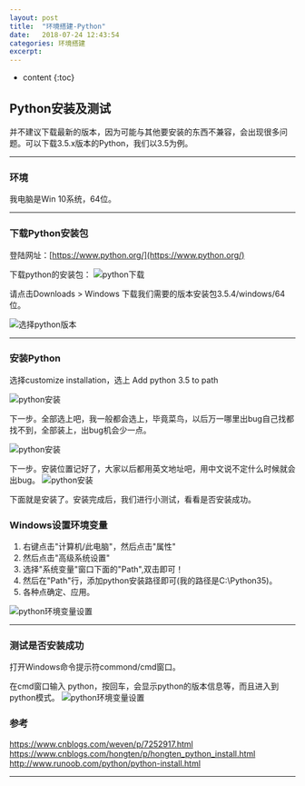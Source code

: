 ```yaml
---
layout: post
title:  "环境搭建-Python"
date:   2018-07-24 12:43:54
categories: 环境搭建
excerpt: 
---
```


* content
{:toc}

## Python安装及测试

并不建议下载最新的版本，因为可能与其他要安装的东西不兼容，会出现很多问题。可以下载3.5.x版本的Python，我们以3.5为例。

---

### 环境

我电脑是Win 10系统，64位。

---

### 下载Python安装包

登陆网址：[https://www.python.org/](https://www.python.org/)

下载python的安装包：
![python下载](https://raw.githubusercontent.com/renrenyi/renrenyi.github.io/master/css/pics/python-download1.png)

请点击Downloads  > Windows   下载我们需要的版本安装包3.5.4/windows/64位。

![选择python版本](https://raw.githubusercontent.com/renrenyi/renrenyi.github.io/master/css/pics/python-download2.png)


---

### 安装Python

选择customize installation，选上 Add python 3.5 to path

![python安装](https://raw.githubusercontent.com/renrenyi/renrenyi.github.io/master/css/pics/python-install-0.png)

下一步。全部选上吧，我一般都会选上，毕竟菜鸟，以后万一哪里出bug自己找都找不到，全部装上，出bug机会少一点。

![python安装](https://raw.githubusercontent.com/renrenyi/renrenyi.github.io/master/css/pics/python-install-1.png)

下一步。安装位置记好了，大家以后都用英文地址吧，用中文说不定什么时候就会出bug。
![python安装](https://raw.githubusercontent.com/renrenyi/renrenyi.github.io/master/css/pics/python-install-2.png)

下面就是安装了。安装完成后，我们进行小测试，看看是否安装成功。

### Windows设置环境变量

1. 右键点击"计算机/此电脑"，然后点击"属性"
2. 然后点击"高级系统设置"
3. 选择"系统变量"窗口下面的"Path",双击即可！
4. 然后在"Path"行，添加python安装路径即可(我的路径是C:\Python35)。
5. 各种点确定、应用。

![python环境变量设置](https://raw.githubusercontent.com/renrenyi/renrenyi.github.io/master/css/pics/python-huanjingbianliang.png)

---

### 测试是否安装成功

打开Windows命令提示符commond/cmd窗口。

在cmd窗口输入 python，按回车，会显示python的版本信息等，而且进入到python模式。
![python环境变量设置](https://raw.githubusercontent.com/renrenyi/renrenyi.github.io/master/css/pics/python-install-test.png)


### 参考

https://www.cnblogs.com/weven/p/7252917.html
https://www.cnblogs.com/hongten/p/hongten_python_install.html
http://www.runoob.com/python/python-install.html

---

